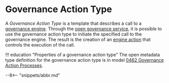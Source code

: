 <!-- SPDX-License-Identifier: CC-BY-4.0 -->
<!-- Copyright Contributors to the ODPi Egeria project. -->


# Governance Action Type

A *Governance Action Type* is a template that describes a call to a [governance engine](/concepts/governance-engine).  Through the [open governance service](/services/gaf-metadata-management), it is possible to use the governance action type to initiate the specified call to the governance engine.  The result is the creation of an [engine action](/concepts/engine-action) that controls the execution of the call.  

!!! education "Properties of a governance action type"
    The open metadata type definition for the governance action type is in model [0462 Governance Action Processes](/types/4/0462-Governance-Action-Processes).

--8<-- "snippets/abbr.md"
